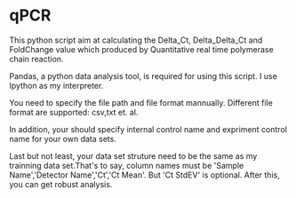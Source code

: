 qPCR
====


     
This python script aim at calculating the Delta_Ct, Delta_Delta_Ct and FoldChange value which
produced by Quantitative real time polymerase chain reaction.
    
Pandas, a python data analysis tool, is required for using this script. I use Ipython as my interpreter.
    
  
    
You need to specify the file path and file format mannually.
Different file format are supported: csv,txt et. al.
    
In addition, your should specify internal control name and expriment control name for your own data sets.
    
Last but not least, your data set struture need to be the same as my trainning data set.That's to say, 
column names must be 'Sample Name','Detector Name','Ct','Ct Mean'. But 'Ct StdEV' is optional. After this, 
you can get robust analysis.
